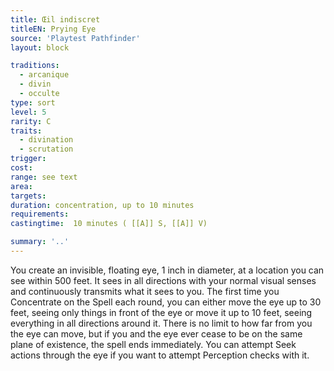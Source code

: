 ```yaml
---
title: Œil indiscret
titleEN: Prying Eye
source: 'Playtest Pathfinder'
layout: block

traditions:
  - arcanique
  - divin
  - occulte
type: sort
level: 5
rarity: C
traits:
  - divination
  - scrutation
trigger: 
cost: 
range: see text
area: 
targets: 
duration: concentration, up to 10 minutes
requirements: 
castingtime:  10 minutes ( [[A]] S, [[A]] V)

summary: '..'
---
```

You create an invisible, floating eye, 1 inch in diameter, at a location you can see within 500 feet. It sees in all directions with your normal visual senses and continuously transmits what it sees to you. The first time you Concentrate on the Spell each round, you can either move the eye up to 30 feet, seeing only things in front of the eye or move it up to 10 feet, seeing everything in all directions around it. There is no limit to how far from you the eye can move, but if you and the eye ever cease to be on the same plane of existence, the spell ends immediately. You can attempt Seek actions through the eye if you want to attempt Perception checks with it.